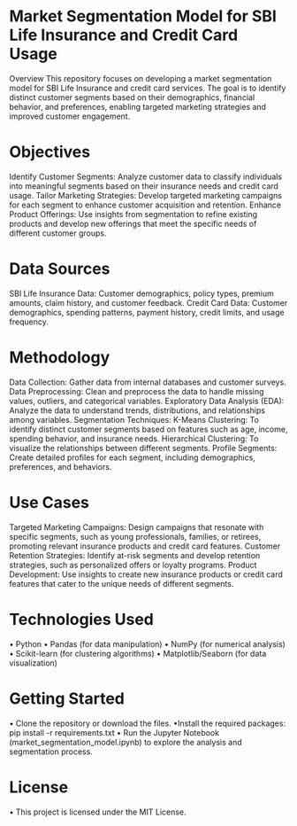 # Market Segmentation Model for SBI Life Insurance and Credit Card Usage
Overview
This repository focuses on developing a market segmentation model for SBI Life Insurance and credit card services. The goal is to identify distinct customer segments based on their demographics, financial behavior, and preferences, enabling targeted marketing strategies and improved customer engagement.

# Objectives
Identify Customer Segments: Analyze customer data to classify individuals into meaningful segments based on their insurance needs and credit card usage.
Tailor Marketing Strategies: Develop targeted marketing campaigns for each segment to enhance customer acquisition and retention.
Enhance Product Offerings: Use insights from segmentation to refine existing products and develop new offerings that meet the specific needs of different customer groups.
# Data Sources
SBI Life Insurance Data: Customer demographics, policy types, premium amounts, claim history, and customer feedback.
Credit Card Data: Customer demographics, spending patterns, payment history, credit limits, and usage frequency.
# Methodology
Data Collection: Gather data from internal databases and customer surveys.
Data Preprocessing: Clean and preprocess the data to handle missing values, outliers, and categorical variables.
Exploratory Data Analysis (EDA): Analyze the data to understand trends, distributions, and relationships among variables.
Segmentation Techniques:
K-Means Clustering: To identify distinct customer segments based on features such as age, income, spending behavior, and insurance needs.
Hierarchical Clustering: To visualize the relationships between different segments.
Profile Segments: Create detailed profiles for each segment, including demographics, preferences, and behaviors.
# Use Cases
Targeted Marketing Campaigns: Design campaigns that resonate with specific segments, such as young professionals, families, or retirees, promoting relevant insurance products and credit card features.
Customer Retention Strategies: Identify at-risk segments and develop retention strategies, such as personalized offers or loyalty programs.
Product Development: Use insights to create new insurance products or credit card features that cater to the unique needs of different segments.
# Technologies Used
• Python
• Pandas (for data manipulation)
• NumPy (for numerical analysis)
• Scikit-learn (for clustering algorithms)
• Matplotlib/Seaborn (for data visualization)
# Getting Started
• Clone the repository or download the files.
•Install the required packages: pip install -r requirements.txt
• Run the Jupyter Notebook (market_segmentation_model.ipynb) to explore the analysis and segmentation process.

# License
• This project is licensed under the MIT License.
